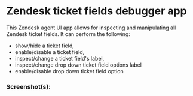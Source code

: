 # Zendesk ticket fields debugger app

This Zendesk agent UI app allows for inspecting and manipulating all Zendesk ticket fields. It can perform the following:
- show/hide a ticket field,
- enable/disable a ticket field,
- inspect/change a ticket field's label,
- inspect/change drop down ticket field options label
- enable/disable drop down ticket field option

### Screenshot(s):


